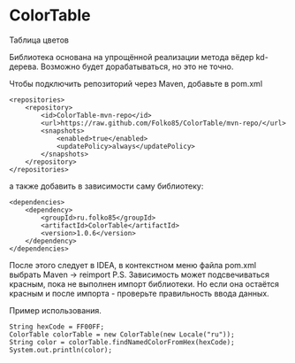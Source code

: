 # ColorTable
Таблица цветов

Библиотека основана на упрощённой реализации метода вёдер kd-дерева. Возможно будет дорабатываться, но это не точно.

Чтобы подключить репозиторий через Maven, добавьте в pom.xml

    <repositories>
        <repository>
            <id>ColorTable-mvn-repo</id>
            <url>https://raw.github.com/Folko85/ColorTable/mvn-repo/</url>
            <snapshots>
                <enabled>true</enabled>
                <updatePolicy>always</updatePolicy>
            </snapshots>
        </repository>
    </repositories>
    
а также добавить в зависимости саму библиотеку:
    
    <dependencies>
        <dependency>
            <groupId>ru.folko85</groupId>
            <artifactId>ColorTable</artifactId>
            <version>1.0.6</version>
        </dependency>
    </dependencies>
    
После этого следует в IDEA, в контекстном меню файла pom.xml выбрать Maven -> reimport
P.S. Зависимость может подсвечиваться красным, пока не выполнен импорт библиотеки.
Но если она остаётся красным и после импорта - проверьте правильность ввода данных.

Пример использования.

    String hexCode = FF00FF;
    ColorTable colorTable = new ColorTable(new Locale("ru"));
    String color = colorTable.findNamedColorFromHex(hexCode);
    System.out.println(color);
    
